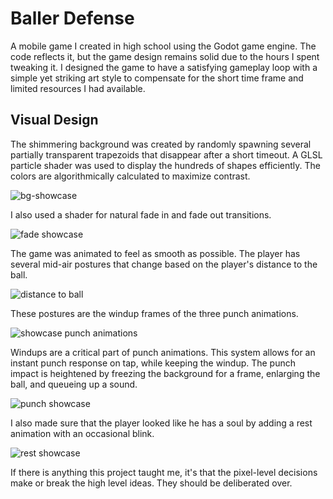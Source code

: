 # Baller Defense
A mobile game I created in high school using the Godot game engine. The code reflects it, but the game design remains solid due to the hours I spent tweaking it. I designed the game to have a satisfying gameplay loop with a simple yet striking art style to compensate for the short time frame and limited resources I had available.

## Visual Design
The shimmering background was created by randomly spawning several partially transparent trapezoids that disappear after a short timeout. A GLSL particle shader was used to display the hundreds of shapes efficiently. The colors are algorithmically calculated to maximize contrast.

![bg-showcase](https://github.com/jbytes1027/baller-defense/assets/50090107/a7c23875-6aac-46e4-ba0d-553403874a50)

I also used a shader for natural fade in and fade out transitions.

![fade showcase](https://github.com/jbytes1027/baller-defense/assets/50090107/5a94221d-a447-47d6-ab12-13e0ff578cc6)

The game was animated to feel as smooth as possible. The player has several mid-air postures that change based on the player's distance to the ball.

![distance to ball](https://github.com/jbytes1027/baller-defense/assets/50090107/fccec4c9-5304-48ac-ab82-a0bf54add875)

These postures are the windup frames of the three punch animations.

![showcase punch animations](https://github.com/jbytes1027/baller-defense/assets/50090107/442d6a84-9b65-42c5-bf8a-3c4abf0bcd39)

Windups are a critical part of punch animations. This system allows for an instant punch response on tap, while keeping the windup. The punch impact is heightened by freezing the background for a frame, enlarging the ball, and queueing up a sound.

![punch showcase](https://github.com/jbytes1027/baller-defense/assets/50090107/250c5c2b-a85b-491d-a7f6-90c03e1dc033)

I also made sure that the player looked like he has a soul by adding a rest animation with an occasional blink.

![rest showcase](https://github.com/jbytes1027/baller-defense/assets/50090107/91cd78a1-03e3-46a5-a7af-373727cd9c0f)

If there is anything this project taught me, it's that the pixel-level decisions make or break the high level ideas. They should be deliberated over.
